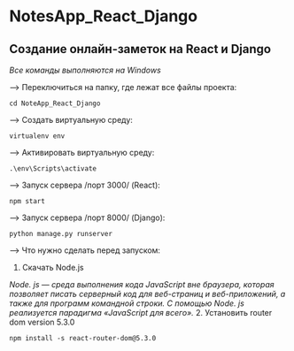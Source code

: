 # NotesApp_React_Django
## Создание онлайн-заметок на React и Django
*Все команды выполняются на Windows*

--> Переключиться на папку, где лежат все файлы проекта:
```
cd NoteApp_React_Django
```
--> Создать виртуальную среду:
```
virtualenv env
```
--> Активировать виртуальную среду: 
```
.\env\Scripts\activate
```
--> Запуск сервера /порт 3000/ (React):
```
npm start
```
--> Запуск сервера /порт 8000/ (Django):
```
python manage.py runserver
```
--> Что нужно сделать перед запуском:
1. Скачать Node.js

  *Node. js — среда выполнения кода JavaScript вне браузера, которая позволяет писать серверный код для веб-страниц и веб-приложений, а также для программ командной строки. С помощью Node. js реализуется парадигма «JavaScript для всего».*
2. Установить router dom version 5.3.0
```
npm install -s react-router-dom@5.3.0
```
